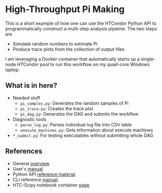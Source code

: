 # High-Throughput Pi Making
This is a short example of how one can use the HTCondor Python API to programmatically construct a multi-step analysis pipeline. The two steps are
- Simulate random numbers to estimate Pi
- Produce trace plots from the collection of output files

I am leveraging a Docker container that automatically starts up a single-node HTCondor pool to run this workflow on my quad-core Windows laptop.

## What is in here?
- Needed stuff
    - `pi_samples.py`: Generates the random samples of Pi
    - `pi_trace.py`: Creates the trace plot
    - `pi_dag.py`: Generates the DAG and submits the workflow
- Diagnostic tools
    - `parse_log.py`: Parses individual log file into CSV table
    - `execute_machines.py`: Gets information about execute machines
- `*_submit.py`: For testing executables without submitting whole DAG

## References
- General [overview](https://htcondor.readthedocs.io/en/latest/overview/index.html)
- User's [manual](https://htcondor.readthedocs.io/en/latest/users-manual/index.html)
- Python API [reference material](https://htcondor.readthedocs.io/en/latest/apis/python-bindings/index.html)
- CLI reference [manual](https://htcondor.readthedocs.io/en/latest/man-pages/index.html)
- HTC-Scipy notebook container [page](https://hub.docker.com/r/htcondor/htc-scipy-notebook)
